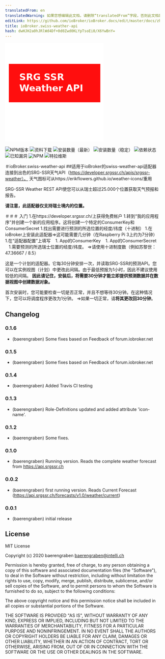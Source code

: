 ```yaml
---
translatedFrom: en
translatedWarning: 如果您想编辑此文档，请删除“translatedFrom”字段，否则此文档将再次自动翻译
editLink: https://github.com/ioBroker/ioBroker.docs/edit/master/docs/zh-cn/adapterref/iobroker.swiss-weather-api/README.md
title: ioBroker.swiss-weather-api
hash: dwHJH2a0hJRlWd4Df+0d0Zwd0KLYpTsoEi0/X6YwBnY=
---
```

![商标](../../../en/adapterref/iobroker.swiss-weather-api/admin/swiss-weather-api.png)

![NPM版本](http://img.shields.io/npm/v/iobroker.swiss-weather-api.svg)
![资料下载](https://img.shields.io/npm/dm/iobroker.swiss-weather-api.svg)
![安装数量（最新）](http://iobroker.live/badges/swiss-weather-api-installed.svg)
![安装数量（稳定）](http://iobroker.live/badges/swiss-weather-api-stable.svg)
![依赖状态](https://img.shields.io/david/baerengraben/iobroker.swiss-weather-api.svg)
![已知漏洞](https://snyk.io/test/github/baerengraben/ioBroker.swiss-weather-api/badge.svg)
![NPM](https://nodei.co/npm/iobroker.swiss-weather-api.png?downloads=true)
![特拉维斯](http://img.shields.io/travis/baerengraben/ioBroker.swiss-weather-api/master.svg)

＃ioBroker.swiss-weather-api
##适用于ioBroker的swiss-weather-api适配器
连接到出色的SRG-SSR天气API（https://developer.srgssr.ch/apis/srgssr-weather）。
天气图标可从https://erikflowers.github.io/weather-icons/重用

SRG-SSR Weather REST API使您可以从瑞士超过25.000个位置获取天气预报和报告。

**请注意，此适配器仅支持瑞士境内的位置。**

＃＃＃ 入门
1.在https://developer.srgssr.ch/上获得免费帐户
1.转到“我的应用程序”并创建一个新的应用程序。这将创建一个特定的ConsumerKey和ConsumerSecret
1.找出需要进行预测的所选位置的经度/纬度（十进制）
1.在ioBroker上安装此适配器=>这可能需要几分钟（在Raspberry Pi 3上约为7分钟）
1.在“适配器配置”上填写
   1. App的ConsumerKey
   1. App的ConsumerSecret
   1.需要预测的所选瑞士位置的经度/纬度。 =>请使用十进制度数（例如苏黎世：47.36667 / 8.5）

这是一个计划的适配器。它每30分钟安排一次，并读取SRG-SSR的预测API。您可以在实例视图（计划）中更改此间隔。由于最低预报为1小时，因此不建议使用较低的间隔。
**因此请记住，安装后，将需要30分钟才能立即提供预测数据并在数据视图中创建数据对象。**

首次安装时，您可能要检查一切是否正常，并且不想等待30分钟。在这种情况下，您可以将调度程序更改为1分钟。 =>如果一切正常，请**将其更改回30分钟**。

## Changelog

### 0.1.6
* (baerengraben) Some fixes based on Feedback of forum.iobroker.net

### 0.1.5
* (baerengraben) Some fixes based on Feedback of forum.iobroker.net

### 0.1.4
* (baerengraben) Added Travis CI testing

### 0.1.3
* (baerengraben) Role-Definitions updated and added attribute 'icon-name'.

### 0.1.2
* (baerengraben) Some fixes.

### 0.1.0
* (baerengraben) Running version. Reads the complete weather forecast from https://api.srgssr.ch

### 0.0.2
* (baerengraben) first running version. Reads Current Forecast (https://api.srgssr.ch/forecasts/v1.0/weather/current)

### 0.0.1
* (baerengraben) initial release

## License
MIT License

Copyright (c) 2020 baerengraben <baerengraben@intelli.ch>

Permission is hereby granted, free of charge, to any person obtaining a copy
of this software and associated documentation files (the "Software"), to deal
in the Software without restriction, including without limitation the rights
to use, copy, modify, merge, publish, distribute, sublicense, and/or sell
copies of the Software, and to permit persons to whom the Software is
furnished to do so, subject to the following conditions:

The above copyright notice and this permission notice shall be included in all
copies or substantial portions of the Software.

THE SOFTWARE IS PROVIDED "AS IS", WITHOUT WARRANTY OF ANY KIND, EXPRESS OR
IMPLIED, INCLUDING BUT NOT LIMITED TO THE WARRANTIES OF MERCHANTABILITY,
FITNESS FOR A PARTICULAR PURPOSE AND NONINFRINGEMENT. IN NO EVENT SHALL THE
AUTHORS OR COPYRIGHT HOLDERS BE LIABLE FOR ANY CLAIM, DAMAGES OR OTHER
LIABILITY, WHETHER IN AN ACTION OF CONTRACT, TORT OR OTHERWISE, ARISING FROM,
OUT OF OR IN CONNECTION WITH THE SOFTWARE OR THE USE OR OTHER DEALINGS IN THE
SOFTWARE.